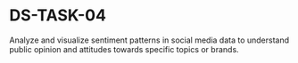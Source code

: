 # DS-TASK-04
Analyze and visualize sentiment patterns in social media data to understand public opinion and attitudes towards specific topics or brands.
